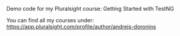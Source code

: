 Demo code for my Pluralsight course: Getting Started with TestNG

You can find all my courses under: https://app.pluralsight.com/profile/author/andrejs-doronins
